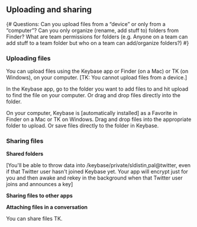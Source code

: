 ## Uploading and sharing 
{# Questions: Can you upload files from a “device” or only from a “computer”? Can you only organize (rename, add stuff to) folders from Finder? What are team permissions for folders (e.g. Anyone on a team can add stuff to a team folder but who on a team can add/organize folders?) #}
### Uploading files
You can upload files using the Keybase app or Finder (on a Mac) or TK (on Windows), on your computer. [TK: You cannot upload files from a device.]

In the Keybase app, go to the folder you want to add files to and hit upload to find the file on your computer. Or drag and drop files directly into the folder.

On your computer, Keybase is [automatically installed] as a Favorite in Finder on a Mac or TK on Windows. Drag and drop files into the appropriate folder to upload. Or save files directly to the folder in Keybase.
### Sharing files 

**Shared folders**

[You'll be able to throw data into /keybase/private/sldistin,pal@twitter, even if that Twitter user hasn't joined Keybase yet. Your app will encrypt just for you and then awake and rekey in the background when that Twitter user joins and announces a key]

**Sharing files to other apps**  

**Attaching files in a conversation**  

You can share files TK.

